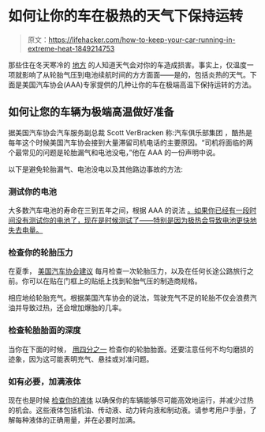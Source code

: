 # 如何让你的车在极热的天气下保持运转

> 原文：<https://lifehacker.com/how-to-keep-your-car-running-in-extreme-heat-1849214753>

那些住在冬天寒冷的 [地方](https://lifehacker.com/winterize-your-car-for-safe-and-repair-free-winter-driv-5692218) 的人知道天气会对你的车造成损害。事实上，仅温度一项就影响了从轮胎气压到电池续航时间的方方面面——是的，包括炎热的天气。下面是美国汽车协会(AAA)专家提供的几种让你的车在极端高温下保持运转的方法。



## 如何让您的车辆为极端高温做好准备

据美国汽车协会汽车服务副总裁 Scott VerBracken 称:汽车俱乐部集团 ，酷热是每年这个时候美国汽车协会接到大量滞留司机电话的主要原因。“司机将面临的两个最常见的问题是轮胎漏气和电池没电，”他在 AAA 的一份声明中说。

以下是避免轮胎漏气、电池没电以及其他路边事故的方法:

### 测试你的电池

大多数汽车电池的寿命在三到五年之间，根据 AAA 的说法 [。如果你已经有一段时间没有测试你的电池了，现在是时候测试了——特别是因为极热会导致电池更快地失去电量。](https://media.acg.aaa.com/aaas-tips-to-prepare-motorists-for-extreme-heat.htm)

### 检查你的轮胎压力

在夏季， [美国汽车协会建议](https://media.acg.aaa.com/aaas-tips-to-prepare-motorists-for-extreme-heat.htm) 每月检查一次轮胎压力，以及在任何长途公路旅行之前。你可以在贴在门框上的贴纸上找到轮胎气压的制造商规格。

相应地给轮胎充气。根据美国汽车协会的说法，驾驶充气不足的轮胎不仅会浪费汽油并导致过热，还会增加爆胎的几率。

### 检查轮胎胎面的深度

当你在下面的时候， [用四分之一](https://lifehacker.com/why-you-should-use-a-quarter-to-test-tire-tread-instead-1848161093) 检查你的轮胎胎面。还要注意任何不均匀磨损的迹象，因为这可能表明充气、悬挂或对准问题。

### 如有必要，加满液体

现在也是时候 [检查你的液体](https://media.acg.aaa.com/aaas-tips-to-prepare-motorists-for-extreme-heat.htm) 以确保你的车辆能够尽可能高效地运行，并减少过热的机会。这些液体包括机油、传动液、动力转向液和制动液。请参考用户手册，了解每种液体的正确用量，并在必要时加满。